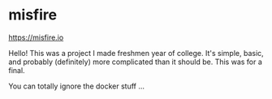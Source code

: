 # misfire
https://misfire.io

Hello! This was a project I made freshmen year of college.
It's simple, basic, and probably (definitely) more complicated than it should be.
This was for a final.

You can totally ignore the docker stuff ... 
